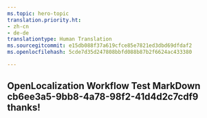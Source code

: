 ```yaml
---
ms.topic: hero-topic
translation.priority.ht:
- zh-cn
- de-de
translationtype: Human Translation
ms.sourcegitcommit: e15db088f37a619cfce85e7821ed3dbd69dfdaf2
ms.openlocfilehash: 5cde7d35d247808bbfd088b87b2f6624ac433380

---
```

## OpenLocalization Workflow Test MarkDown cb6ee3a5-9bb8-4a78-98f2-41d4d2c7cdf9 thanks!



<!--HONumber=Jul16_HO3-->


